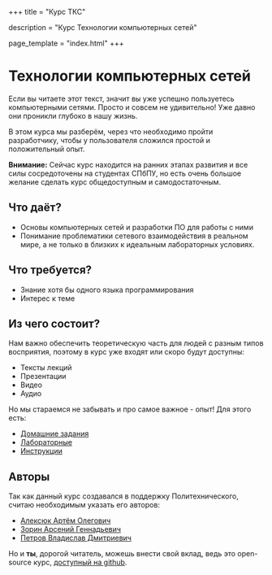 +++
title = "Курс TКС"

description  = "Курс Технологии компьютерных сетей" 

page_template = "index.html"
+++

# Технологии компьютерных сетей

Если вы читаете этот текст, значит вы уже успешно пользуетесь компьютерными сетями.
Просто и совсем не удивительно!
Уже давно они проникли глубоко в нашу жизнь.

В этом курса мы разберём, через что необходимо пройти разработчику, чтобы у пользователя сложился простой и положительный опыт.

**Внимание:**
Сейчас курс находится на ранних этапах развития и все силы сосредоточены на студентах СПбПУ, но есть очень большое желание сделать курс общедоступным и самодостаточным.

## Что даёт?

* Основы компьютерных сетей и разработки ПО для работы с ними
* Понимание проблематики сетевого взаимодействия в реальном мире, а не только в близких к идеальным лабораторных условиях.

## Что требуется?

* Знание хотя бы одного языка программирования
* Интерес к теме

## Из чего состоит?

Нам важно обеспечить теоретическую часть для людей с разным типов восприятия, поэтому в курс уже входят или скоро будут доступны:

* Тексты лекций
* Презентации
* Видео
* Аудио

Но мы стараемся не забывать и про самое важное - опыт!
Для этого есть:

* [Домашние задания](/labs#homework)
* [Лабораторные](/labs#labs)
* [Инструкции](/labs#bits)

## Авторы

Так как данный курс создавался в поддержку Политехнического, считаю необходимым указать его авторов:

* [Алексюк Артём Олегович](https://github.com/h31)
* [Зорин Арсений Геннадьевич](https://github.com/wrbbz)
* [Петров Владислав Дмитриевич](https://ejiek.com)

Но и **ты**, дорогой читатель, можешь внести свой вклад, ведь это open-source курс, [доступный на github](https://github.com/insysnw/insysnw.github.io).

